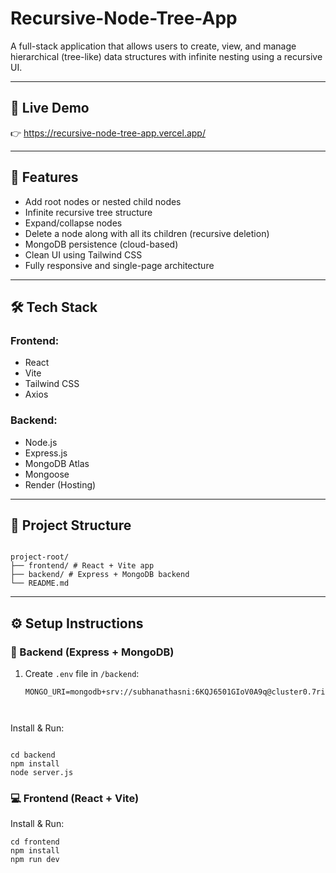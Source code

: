 ﻿# Recursive-Node-Tree-App

A full-stack application that allows users to create, view, and manage hierarchical (tree-like) data structures with infinite nesting using a recursive UI.

---

## 🚀 Live Demo

👉 https://recursive-node-tree-app.vercel.app/

---

## 🧠 Features

- Add root nodes or nested child nodes
- Infinite recursive tree structure
- Expand/collapse nodes
- Delete a node along with all its children (recursive deletion)
- MongoDB persistence (cloud-based)
- Clean UI using Tailwind CSS
- Fully responsive and single-page architecture

---

## 🛠 Tech Stack

### Frontend:
- React
- Vite
- Tailwind CSS
- Axios

### Backend:
- Node.js
- Express.js
- MongoDB Atlas
- Mongoose
- Render (Hosting)

---
## 📁 Project Structure
```

project-root/
├── frontend/ # React + Vite app
├── backend/ # Express + MongoDB backend
└── README.md
```

---

## ⚙️ Setup Instructions

### 🔧 Backend (Express + MongoDB)

1. Create `.env` file in `/backend`:
   ```env
   MONGO_URI=mongodb+srv://subhanathasni:6KQJ6501GIoV0A9q@cluster0.7rikoet.mongodb.net/



Install & Run:
```

cd backend
npm install
node server.js
```


### 💻 Frontend (React + Vite)

Install & Run:
```
cd frontend
npm install
npm run dev
```











